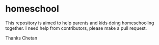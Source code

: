 # homeschool
This repository is aimed to help parents and kids doing homeschooling together. I need help from contributors, please make a pull request. 

Thanks 
Chetan
